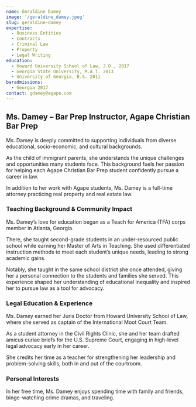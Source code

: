 ```yaml
---
name: Geraldine Damey
image: '/geraldine_damey.jpeg'
slug: geraldine-damey
expertise:
  - Business Entities
  - Contracts
  - Criminal Law
  - Property
  - Legal Writing
education:
  - Howard University School of Law, J.D., 2017
  - Georgia State University, M.A.T. 2013
  - University of Georgia, B.S. 2011
baradmissions:
  - Georgia 2017
contact: gdamey@agape.com
---
```

## Ms. Damey – Bar Prep Instructor, Agape Christian Bar Prep

Ms. Damey is deeply committed to supporting individuals from diverse educational, socio-economic, and cultural backgrounds.

As the child of immigrant parents, she understands the unique challenges and opportunities many students face. This background fuels her passion for helping each Agape Christian Bar Prep student confidently pursue a career in law.

In addition to her work with Agape students, Ms. Damey is a full-time attorney practicing real property and real estate law.

### Teaching Background & Community Impact

Ms. Damey’s love for education began as a Teach for America (TFA) corps member in Atlanta, Georgia.

There, she taught second-grade students in an under-resourced public school while earning her Master of Arts in Teaching. She used differentiated instruction methods to meet each student’s unique needs, leading to strong academic gains.

Notably, she taught in the same school district she once attended, giving her a personal connection to the students and families she served. This experience shaped her understanding of educational inequality and inspired her to pursue law as a tool for advocacy.

### Legal Education & Experience

Ms. Damey earned her Juris Doctor from Howard University School of Law, where she served as captain of the International Moot Court Team.

As a student attorney in the Civil Rights Clinic, she and her team drafted amicus curiae briefs for the U.S. Supreme Court, engaging in high-level legal advocacy early in her career.

She credits her time as a teacher for strengthening her leadership and problem-solving skills, both in and out of the courtroom.

### Personal Interests

In her free time, Ms. Damey enjoys spending time with family and friends, binge-watching crime dramas, and traveling.
